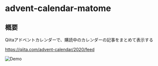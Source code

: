 # advent-calendar-matome

## 概要
Qiitaアドベントカレンダーで、購読中のカレンダーの記事をまとめて表示する

https://qiita.com/advent-calendar/2020/feed

![Demo]()
